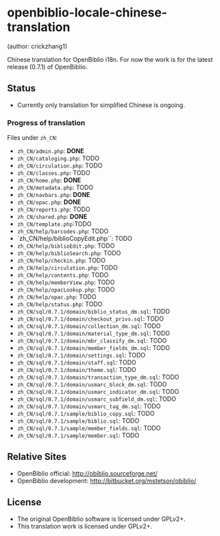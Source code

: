 openbiblio-locale-chinese-translation
=====================================

(author: crickzhang1)

Chinese translation for OpenBiblio i18n. For now the work is for
the latest release (0.7.1) of OpenBiblio.

## Status

* Currently only translation for simplified Chinese is ongoing.

### Progress of translation

Files under `zh_CN`:

* `zh_CN/admin.php`: __DONE__
* `zh_CN/cataloging.php`: TODO
* `zh_CN/circulation.php`: TODO
* `zh_CN/classes.php`: TODO
* `zh_CN/home.php`: __DONE__
* `zh_CN/metadata.php`: TODO
* `zh_CN/navbars.php`: __DONE__
* `zh_CN/opac.php`: __DONE__
* `zh_CN/reports.php`: TODO
* `zh_CN/shared.php`: __DONE__
* `zh_CN/template.php`:TODO
* `zh_CN/help/barcodes.php`: TODO
* `zh_CN/help/biblioCopyEdit.php``: TODO
* `zh_CN/help/biblioEdit.php`: TODO
* `zh_CN/help/biblioSearch.php`: TODO
* `zh_CN/help/checkin.php`: TODO
* `zh_CN/help/circulation.php`: TODO
* `zh_CN/help/contents.php`: TODO
* `zh_CN/help/memberView.php`: TODO
* `zh_CN/help/opacLookup.php`: TODO
* `zh_CN/help/opac.php`: TODO
* `zh_CN/help/status.php`: TODO
* `zh_CN/sql/0.7.1/domain/biblio_status_dm.sql`: TODO
* `zh_CN/sql/0.7.1/domain/checkout_privs.sql`: TODO
* `zh_CN/sql/0.7.1/domain/collection_dm.sql`: TODO
* `zh_CN/sql/0.7.1/domain/material_type_dm.sql`: TODO
* `zh_CN/sql/0.7.1/domain/mbr_classify_dm.sql`: TODO
* `zh_CN/sql/0.7.1/domain/member_fields_dm.sql`: TODO
* `zh_CN/sql/0.7.1/domain/settings.sql`: TODO
* `zh_CN/sql/0.7.1/domain/staff.sql`: TODO
* `zh_CN/sql/0.7.1/domain/theme.sql`: TODO
* `zh_CN/sql/0.7.1/domain/transaction_type_dm.sql`: TODO
* `zh_CN/sql/0.7.1/domain/usmarc_block_dm.sql`: TODO
* `zh_CN/sql/0.7.1/domain/usmarc_indicator_dm.sql`: TODO
* `zh_CN/sql/0.7.1/domain/usmarc_subfield_dm.sql`: TODO
* `zh_CN/sql/0.7.1/domain/usmarc_tag_dm.sql`: TODO
* `zh_CN/sql/0.7.1/sample/biblio_copy.sql`: TODO
* `zh_CN/sql/0.7.1/sample/biblio.sql`: TODO
* `zh_CN/sql/0.7.1/sample/member_fields.sql`: TODO
* `zh_CN/sql/0.7.1/sample/member.sql`: TODO

## Relative Sites

* OpenBiblio official: http://obiblio.sourceforge.net/
* OpenBiblio development: http://bitbucket.org/mstetson/obiblio/

## License

* The original OpenBiblio software is licensed under GPLv2+.
* This translation work is licensed under GPLv2+.
